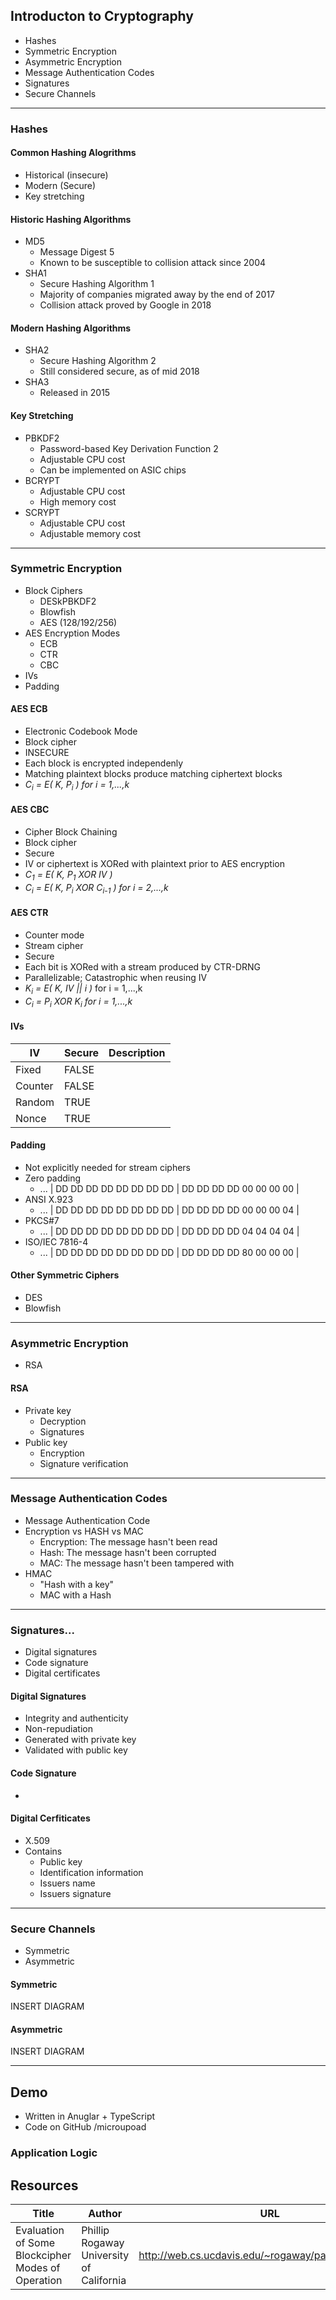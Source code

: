 ## Introducton to Cryptography

- Hashes
- Symmetric Encryption
- Asymmetric Encryption
- Message Authentication Codes
- Signatures
- Secure Channels

---

### Hashes

#### Common Hashing Alogrithms

- Historical (insecure)
- Modern (Secure)
- Key stretching

#### Historic Hashing Algorithms

- MD5
	- Message Digest 5
	- Known to be susceptible to collision attack since 2004
- SHA1
	- Secure Hashing Algorithm 1
	- Majority of companies migrated away by the end of 2017
	- Collision attack proved by Google in 2018

#### Modern Hashing Algorithms

- SHA2
	- Secure Hashing Algorithm 2
	- Still considered secure, as of mid 2018
- SHA3
	- Released in 2015

#### Key Stretching

- PBKDF2
	- Password-based Key Derivation Function 2
	- Adjustable CPU cost
	- Can be implemented on ASIC chips
- BCRYPT
	- Adjustable CPU cost
	- High memory cost
- SCRYPT
	- Adjustable CPU cost
	- Adjustable memory cost

---

### Symmetric Encryption

- Block Ciphers
	- DESkPBKDF2
	- Blowfish
	- AES (128/192/256)
- AES Encryption Modes
	- ECB
	- CTR
	- CBC
- IVs
- Padding

#### AES ECB
- Electronic Codebook Mode
- Block cipher
- INSECURE
- Each block is encrypted independenly
- Matching plaintext blocks produce matching ciphertext blocks
- <i>C<sub>i</sub> = E( K, P<sub>i</sub> ) for i = 1,...,k</i>

#### AES CBC
- Cipher Block Chaining
- Block cipher
- Secure
- IV or ciphertext is XORed with plaintext prior to AES encryption
- <i>C<sub>1</sub> = E( K, P<sub>1</sub> XOR IV )</i>
- <i>C<sub>i</sub> = E( K, P<sub>i</sub> XOR C<sub>i-1</sub> ) for i = 2,...,k</i>

#### AES CTR
- Counter mode
- Stream cipher
- Secure
- Each bit is XORed with a stream produced by CTR-DRNG
- Parallelizable; Catastrophic when reusing IV
- <i>K<sub>i</sub> = E( K, IV || i )</i> for i = 1,...,k</i>
- <i>C<sub>i</sub> = P<sub>i</sub> XOR K<sub>i</sub> for i = 1,...,k</i>

#### IVs

| IV      | Secure | Description |
|---------|--------|-------------|
| Fixed   | FALSE  |             |
| Counter | FALSE  |             |
| Random  | TRUE   |             |
| Nonce   | TRUE   |             |

#### Padding
- Not explicitly needed for stream ciphers
- Zero padding
	- ... | DD DD DD DD DD DD DD DD | DD DD DD DD 00 00 00 00 |
- ANSI X.923
	- ... | DD DD DD DD DD DD DD DD | DD DD DD DD 00 00 00 04 |
- PKCS#7
	- ... | DD DD DD DD DD DD DD DD | DD DD DD DD 04 04 04 04 |
- ISO/IEC 7816-4
	- ... | DD DD DD DD DD DD DD DD | DD DD DD DD 80 00 00 00 |

#### Other Symmetric Ciphers

- DES
- Blowfish

---

### Asymmetric Encryption

- RSA

#### RSA

- Private key
	- Decryption
	- Signatures
- Public key
	- Encryption
	- Signature verification

---

### Message Authentication Codes

- Message  Authentication Code
- Encryption vs HASH vs MAC
	- Encryption: The message hasn't been read
	- Hash: The message hasn't been corrupted
	- MAC: The message hasn't been tampered with
- HMAC
	- "Hash with a key"
	- MAC with a Hash

---

### Signatures...
- Digital signatures
- Code signature
- Digital certificates

#### Digital Signatures
- Integrity and authenticity
- Non-repudiation
- Generated with private key
- Validated with public key

#### Code Signature
- 

#### Digital Cerfiticates
- X.509
- Contains
	- Public key
	- Identification information
	- Issuers name
	- Issuers signature

---

### Secure Channels

- Symmetric
- Asymmetric

#### Symmetric
INSERT DIAGRAM

#### Asymmetric
INSERT DIAGRAM

---

## Demo

- Written in Anuglar + TypeScript
- Code on GitHub /microupoad

### Application Logic

## Resources

| Title | Author | URL |
|---|---|---|
| Evaluation of Some Blockcipher Modes of Operation | Phillip Rogaway University of California | http://web.cs.ucdavis.edu/~rogaway/papers/modes.pdf |
